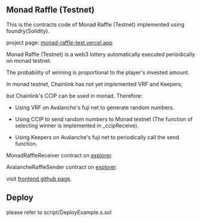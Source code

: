 ## Monad Raffle (Testnet)

This is the contracts code of Monad Raffle (Testnet) implemented using foundry(Solidity).

project page: [monad-raffle-test.vercel.app](https://monad-raffle-test.vercel.app)

Monad Raffle (Testnet) is a web3 lottery automatically executed periodically on monad testnet.

The probability of winning is proportional to the player's invested amount.

In monad testnet, Chainlink has not yet implemented VRF and Keepers, 

but Chainlink's CCIP can be used in monad. Therefore:

- Using VRF on Avalanche's fuji net to generate random numbers. 

- Using CCIP to send random numbers to Monad testnet (The function of selecting winner is implemented in _ccipReceive).

- Using Keepers on Avalanche's fuji net to periodically call the send function. 

MonadRaffleReceiver contract on [explorer](https://testnet.monadexplorer.com/address/0x472ed72434B35Bd562886256B5De87E887340D25?tab=Contract).

AvalancheRaffleSender contract on [explorer](https://subnets-test.avax.network/c-chain/address/0x528508327b2fa3b5d622b7c83152f8fe5d6fa3f7).

visit [frontend github page](https://github.com/YUPOBO/monad-raffle-test).

## Deploy

please refer to script/DeployExample.s.sol